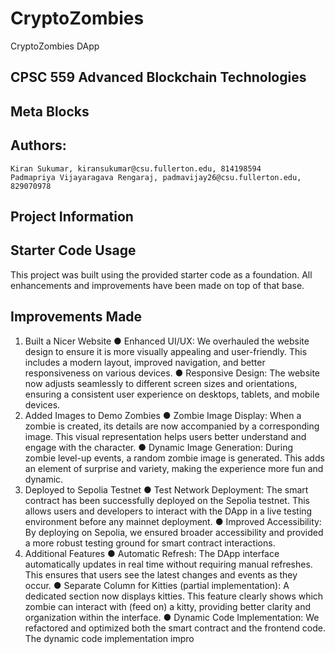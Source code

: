 # CryptoZombies
CryptoZombies DApp

## CPSC 559 Advanced Blockchain Technologies

## Meta Blocks

## Authors: 
```
Kiran Sukumar, kiransukumar@csu.fullerton.edu, 814198594
Padmapriya Vijayaragava Rengaraj, padmavijay26@csu.fullerton.edu, 829070978
```
## Project Information

## Starter Code Usage
This project was built using the provided starter code as a foundation. All enhancements and 
improvements have been made on top of that base. 

## Improvements Made
1. Built a Nicer Website
   ● Enhanced UI/UX: 
        We overhauled the website design to ensure it is more visually appealing and 
        user-friendly. This includes a modern layout, improved navigation, and better 
        responsiveness on various devices. 
   ● Responsive Design: 
        The website now adjusts seamlessly to different screen sizes and orientations, ensuring 
        a consistent user experience on desktops, tablets, and mobile devices.
2. Added Images to Demo Zombies 
    ● Zombie Image Display: 
        When a zombie is created, its details are now accompanied by a corresponding image. 
        This visual representation helps users better understand and engage with the character. 
    ● Dynamic Image Generation: 
        During zombie level-up events, a random zombie image is generated. This adds an 
        element of surprise and variety, making the experience more fun and dynamic.
3. Deployed to Sepolia Testnet 
    ● Test Network Deployment: 
        The smart contract has been successfully deployed on the Sepolia testnet. This allows 
        users and developers to interact with the DApp in a live testing environment before any 
        mainnet deployment. 
    ● Improved Accessibility: 
        By deploying on Sepolia, we ensured broader accessibility and provided a more robust 
        testing ground for smart contract interactions. 
4. Additional Features 
    ● Automatic Refresh: 
        The DApp interface automatically updates in real time without requiring manual 
        refreshes. This ensures that users see the latest changes and events as they occur. 
    ● Separate Column for Kitties (partial implementation): 
        A dedicated section now displays kitties. This feature clearly shows which zombie can 
        interact with (feed on) a kitty, providing better clarity and organization within the 
        interface. 
    ● Dynamic Code Implementation: 
        We refactored and optimized both the smart contract and the frontend code. The 
        dynamic code implementation impro

